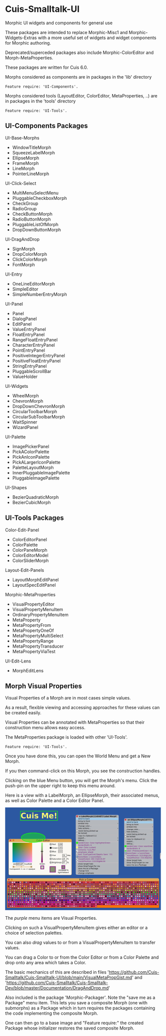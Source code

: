 # Cuis-Smalltalk-UI
Morphic UI widgets and components for general use

These packages are intended to replace 
Morphic-Misc1 and Morphic-Widgets-Extras 
with a more useful set of 
widgets and widget components 
for Morphic authoring.

Deprecated/superceded packages also include
Morphic-ColorEditor and Morph-MetaProperties.


These packages are written for Cuis 6.0.

Morphs considered as components are in packages in the 'lib' directory

```smalltalk
Feature require: 'UI-Components'.
```

Morphs considered tools (LayoutEditor, ColorEditor, MetaProperties, ..) are in packages in the 'tools' directory

```smalltalk
Feature require: 'UI-Tools'.
```

## UI-Components Packages

UI-Base-Morphs
- WindowTitleMorph
- SqueezeLabelMorph
- EllipseMorph
- FrameMorph
- LineMorph
- PointerLineMorph

UI-Click-Select
- MultiMenuSelectMenu
- PluggableCheckboxMorph
- CheckGroup
- RadioGroup
- CheckButtonMorph
- RadioButtonMorph
- PluggableListOfMorph
- DropDownButtonMorph

UI-DragAndDrop
- SignMorph
- DropColorMorph
- ClickColorMorph
- FontMorph

UI-Entry
- OneLineEditorMorph
- SimpleEditor
- SimpleNumberEntryMorph

UI-Panel
- Panel
- DialogPanel
- EditPanel
- ValueEntryPanel
- FloatEntryPanel
- RangeFloatEntryPanel
- CharacterEntryPanel
- PointEntryPanel
- PositiveIntegerEntryPanel
- PositiveFloatEntryPanel
- StringEntryPanel
- PluggableScrollBar
- ValueHolder

UI-Widgets
- WheelMorph
- ChevronMorph
- DropDownChevronMorph
- CircularToolbarMorph
- CircularSubToolbarMorph
- WaitSpinner
- WizardPanel

UI-Palette
- ImagePickerPanel
- PickAColorPalette
- PickAnIconPalette
- PickALargerIconPalette
- PaletteLayoutMorph
- InnerPluggableImagePalette
- PluggableImagePalette

UI-Shapes
- BezierQuadraticMorph
- BezierCubicMorph

## UI-Tools Packages

Color-Edit-Panel
- ColorEditorPanel
- ColorPalette
- ColorPaneMorph
- ColorEditorModel
- ColorSliderMorph

Layout-Edit-Panels
- LayoutMorphEditPanel
- LayoutSpecEditPanel

Morphic-MetaProperties
- VisualPropertyEditor
- VisualPropertyMenuItem
- OrdinaryPropertyMenuItem
- MetaProperty
- MetaPropertyFrom
- MetaPropertyOneOf
- MetaPropertyMultiSelect
- MetaPropertyRange
- MetaPropertyTransducer
- MetaPropertyViaTest

UI-Edit-Lens
- MorphEditLens

## Morph Visual Properties

Visual Properties of a Morph are in most cases simple values.

As a result, flexible viewing and accessing approaches for these values can be created easily.

Visual Properties can be annotated with MetaProperties so that
their construction menu allows easy access.

The MetaProperties package is loaded with other 'UI-Tools'.

```smalltalk
Feature require: 'UI-Tools'.
```
Once you have done this, you can open the World Menu and get a New Morph.

If you then command-click on this Morph, you see the construction handles.

Clicking on the blue Menu button, you will get the Morph's menu.
Click the push-pin on the upper right to keep this menu around.

Here is a view with a LabelMorph, an EllipseMorph, their associated menus,
as well as Color Palette and a Color Editor Panel.

![Visual Morph Properties](MorphVisualProps.jpeg)

The _purple_ menu items are Visual Properties.

Clicking on such a VisualPropertyMenuItem gives
either an editor or a choice of selection palettes.

You can also _drag_ values to or from a VisualPropertyMenuItem
to transfer values.

You can drag a Color to or from the Color Editor or from a Color Palette
and drop onto any area which takes a Color.

The basic mechanics of this are described in files
'https://github.com/Cuis-Smalltalk/Cuis-Smalltalk-UI/blob/main/VisualMetaPropGist.md'
and
'https://github.com/Cuis-Smalltalk/Cuis-Smalltalk-Dev/blob/master/Documentation/DragAndDrop.md' 

Also included is the package 'Morphic-Packager'.
Note the "save me as a Package" menu item.
This lets you save a composite Morph (one with submorphs) as a Package
which in turn requires the packages containing the code implementing
the composite Morph.

One can then go to a base image and "Feature require:" the created Package
whose initializer restores the saved composite Morph.

